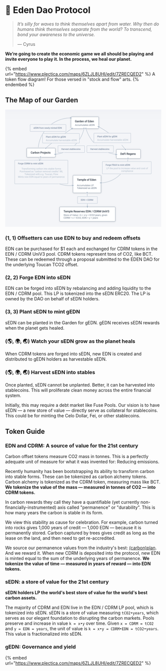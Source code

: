 # 🌟 Eden Dao Protocol

> _It’s silly for waves to think themselves apart from water. Why then do humans think themselves separate from the world? To transcend, bond your awareness to the universe._
>
> — Cyrus

**We’re going to create the economic game we all should be playing and invite everyone to play it. In the process, we heal our planet.**

{% embed url="https://www.plectica.com/maps/6ZLJL8UHI/edit/7ZRECQED2" %}
A token flow diagram! For those versed in "stock and flow" arts.
{% endembed %}

## The Map of our Garden

![Start at "Carbon Projects" or "DeFi Regens" and follow the arrows!](<.gitbook/assets/Screenshot 2022-02-18 at 16.08.47.png>)

### **(1, 1) Offsetters can use EDN to buy and redeem offsets**

EDN can be purchased for $1 each and exchanged for CDRM tokens in the EDN / CDRM UniV3 pool. CDRM tokens represent tons of CO2, like BCT. These can be redeemed through a proposal submitted to the EDEN DAO for the underlying Toucan TCO2 offset.

### (2, 2) Forge EDN into sEDN

EDN can be forged into sEDN by rebalancing and adding liquidity to the EDN / CDRM pool. This LP is tokenized into the sEDN ERC20. The LP is owned by the DAO on behalf of sEDN holders.

### (3, 3) **Plant sEDN to mint gEDN**

sEDN can be planted in the Garden for gEDN. gEDN receives sEDN rewards when the planet gets healed.

### (🌎, 🌍, 🌏) Watch your sEDN grow as the planet heals

When CDRM tokens are forged into sEDN, new EDN is created and distributed to gEDN holders as harvestable sEDN.

### (🌎, 🌍, 🌏) Harvest sEDN into stables&#x20;

Once planted, sEDN cannot be unplanted. Better, it can be harvested into stablecoins. This will proliferate clean money across the entire financial system.

Initially, this may require a debt market like Fuse Pools. Our vision is to have sEDN — a new store of value — directly serve as collateral for stablecoins. This could be for minting the Celo Dollar, Fei, or other stablecoins.



## Token Guide

### EDN and CDRM: A source of value for the 21st century

Carbon offset tokens measure CO2 mass in tonnes. This is a perfectly adequate unit of measure for what it was invented for: Reducing emissions.

Recently humanity has been bootstrapping its ability to transform carbon into stable forms. These can be tokenized as carbon alchemy tokens. Carbon alchemy is tokenized as the CDRM token, measuring mass like BCT. **We tokenize the value of the mass — measured in tonnes of CO2 — into CDRM tokens.**

In carbon rewards they call they have a quantifiable (yet currently non-financially-instrumented) axis called "permanence" or "durability". This is how many years the carbon is stable in its form.&#x20;

We view this stability as cause for celebration. For example, carbon turned into rocks gives 1,000 years of credit — 1,000 EDN — because it is permanently stored. Carbon captured by trees gives credit as long as the lease on the land, and then need to get re-accredited.&#x20;

We source our permanence values from the industry's best: [(carbon)plan](https://carbonplan.org/research/cdr-database). And we reward it. When new CDRM is deposited into the protocol, new EDN is minted equal to the sum of the underlying years of permanence. **We tokenize the value of time — measured in years of reward — into EDN tokens.**

### sEDN: a store of value for the 21st century

**sEDN holders LP the world's best store of value for the world's best carbon assets.**

The majority of CDRM and EDN live in the EDN / CDRM LP pool, which is tokenized into sEDN. sEDN is a store of value measuring `tCO2•years`, which serves as our elegant foundation to disrupting the carbon markets. Pools preserve and increase in value `k = x•y` over time. Given `x = CDRM = tCO2` and `y = EDN = years`, the unit of value is `k = x•y = CDRM•EDN = tCO2•years`. This value is fractionalized into sEDN.

### gEDN: Governance and yield

{% embed url="https://www.plectica.com/maps/6ZLJL8UHI/edit/7ZRECQED2" %}
